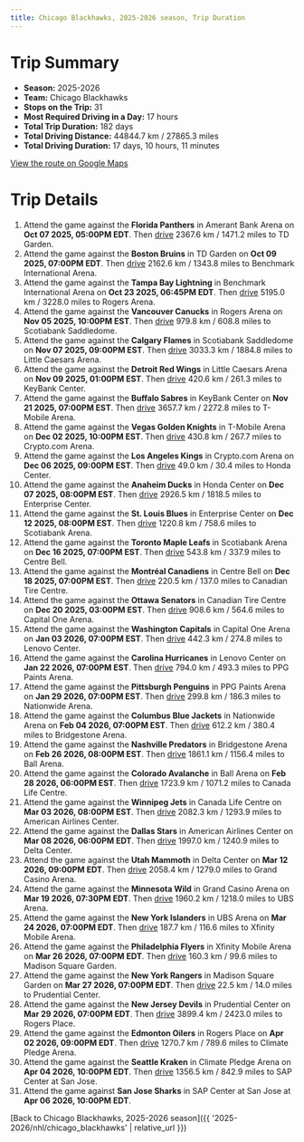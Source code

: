 ```yaml
---
title: Chicago Blackhawks, 2025-2026 season, Trip Duration
---
```


# Trip Summary
- **Season:** 2025-2026
- **Team:** Chicago Blackhawks
- **Stops on the Trip:** 31
- **Most Required Driving in a Day:** 17 hours
- **Total Trip Duration:** 182 days
- **Total Driving Distance:** 44844.7 km / 27865.3 miles
- **Total Driving Duration:** 17 days, 10 hours, 11 minutes

[View the route on Google Maps](https://www.google.com/maps/dir/Amerant+Bank+Arena+Florida/TD+Garden+Boston/Benchmark+International+Arena+Tampa+Bay/Rogers+Arena+Vancouver/Scotiabank+Saddledome+Calgary/Little+Caesars+Arena+Detroit/KeyBank+Center+Buffalo/T-Mobile+Arena+Vegas/Crypto.com+Arena+Los+Angeles/Honda+Center+Anaheim/Enterprise+Center+St.+Louis/Scotiabank+Arena+Toronto/Centre+Bell+Montréal/Canadian+Tire+Centre+Ottawa/Capital+One+Arena+Washington/Lenovo+Center+Carolina/PPG+Paints+Arena+Pittsburgh/Nationwide+Arena+Columbus/Bridgestone+Arena+Nashville/Ball+Arena+Colorado/Canada+Life+Centre+Winnipeg/American+Airlines+Center+Dallas/Delta+Center+Utah/Grand+Casino+Arena+Minnesota/UBS+Arena+New+York/Xfinity+Mobile+Arena+Philadelphia/Madison+Square+Garden+New+York/Prudential+Center+New+Jersey/Rogers+Place+Edmonton/Climate+Pledge+Arena+Seattle/SAP+Center+at+San+Jose+San+Jose)

# Trip Details
1. Attend the game against the **Florida Panthers** in Amerant Bank Arena on **Oct 07 2025, 05:00PM EDT**. Then [drive](https://www.google.com/maps/dir/Amerant+Bank+Arena+Florida/TD+Garden+Boston) 2367.6 km / 1471.2 miles to TD Garden.
2. Attend the game against the **Boston Bruins** in TD Garden on **Oct 09 2025, 07:00PM EDT**. Then [drive](https://www.google.com/maps/dir/TD+Garden+Boston/Benchmark+International+Arena+Tampa+Bay) 2162.6 km / 1343.8 miles to Benchmark International Arena.
3. Attend the game against the **Tampa Bay Lightning** in Benchmark International Arena on **Oct 23 2025, 06:45PM EDT**. Then [drive](https://www.google.com/maps/dir/Benchmark+International+Arena+Tampa+Bay/Rogers+Arena+Vancouver) 5195.0 km / 3228.0 miles to Rogers Arena.
4. Attend the game against the **Vancouver Canucks** in Rogers Arena on **Nov 05 2025, 10:00PM EST**. Then [drive](https://www.google.com/maps/dir/Rogers+Arena+Vancouver/Scotiabank+Saddledome+Calgary) 979.8 km / 608.8 miles to Scotiabank Saddledome.
5. Attend the game against the **Calgary Flames** in Scotiabank Saddledome on **Nov 07 2025, 09:00PM EST**. Then [drive](https://www.google.com/maps/dir/Scotiabank+Saddledome+Calgary/Little+Caesars+Arena+Detroit) 3033.3 km / 1884.8 miles to Little Caesars Arena.
6. Attend the game against the **Detroit Red Wings** in Little Caesars Arena on **Nov 09 2025, 01:00PM EST**. Then [drive](https://www.google.com/maps/dir/Little+Caesars+Arena+Detroit/KeyBank+Center+Buffalo) 420.6 km / 261.3 miles to KeyBank Center.
7. Attend the game against the **Buffalo Sabres** in KeyBank Center on **Nov 21 2025, 07:00PM EST**. Then [drive](https://www.google.com/maps/dir/KeyBank+Center+Buffalo/T-Mobile+Arena+Vegas) 3657.7 km / 2272.8 miles to T-Mobile Arena.
8. Attend the game against the **Vegas Golden Knights** in T-Mobile Arena on **Dec 02 2025, 10:00PM EST**. Then [drive](https://www.google.com/maps/dir/T-Mobile+Arena+Vegas/Crypto.com+Arena+Los+Angeles) 430.8 km / 267.7 miles to Crypto.com Arena.
9. Attend the game against the **Los Angeles Kings** in Crypto.com Arena on **Dec 06 2025, 09:00PM EST**. Then [drive](https://www.google.com/maps/dir/Crypto.com+Arena+Los+Angeles/Honda+Center+Anaheim) 49.0 km / 30.4 miles to Honda Center.
10. Attend the game against the **Anaheim Ducks** in Honda Center on **Dec 07 2025, 08:00PM EST**. Then [drive](https://www.google.com/maps/dir/Honda+Center+Anaheim/Enterprise+Center+St.+Louis) 2926.5 km / 1818.5 miles to Enterprise Center.
11. Attend the game against the **St. Louis Blues** in Enterprise Center on **Dec 12 2025, 08:00PM EST**. Then [drive](https://www.google.com/maps/dir/Enterprise+Center+St.+Louis/Scotiabank+Arena+Toronto) 1220.8 km / 758.6 miles to Scotiabank Arena.
12. Attend the game against the **Toronto Maple Leafs** in Scotiabank Arena on **Dec 16 2025, 07:00PM EST**. Then [drive](https://www.google.com/maps/dir/Scotiabank+Arena+Toronto/Centre+Bell+Montréal) 543.8 km / 337.9 miles to Centre Bell.
13. Attend the game against the **Montréal Canadiens** in Centre Bell on **Dec 18 2025, 07:00PM EST**. Then [drive](https://www.google.com/maps/dir/Centre+Bell+Montréal/Canadian+Tire+Centre+Ottawa) 220.5 km / 137.0 miles to Canadian Tire Centre.
14. Attend the game against the **Ottawa Senators** in Canadian Tire Centre on **Dec 20 2025, 03:00PM EST**. Then [drive](https://www.google.com/maps/dir/Canadian+Tire+Centre+Ottawa/Capital+One+Arena+Washington) 908.6 km / 564.6 miles to Capital One Arena.
15. Attend the game against the **Washington Capitals** in Capital One Arena on **Jan 03 2026, 07:00PM EST**. Then [drive](https://www.google.com/maps/dir/Capital+One+Arena+Washington/Lenovo+Center+Carolina) 442.3 km / 274.8 miles to Lenovo Center.
16. Attend the game against the **Carolina Hurricanes** in Lenovo Center on **Jan 22 2026, 07:00PM EST**. Then [drive](https://www.google.com/maps/dir/Lenovo+Center+Carolina/PPG+Paints+Arena+Pittsburgh) 794.0 km / 493.3 miles to PPG Paints Arena.
17. Attend the game against the **Pittsburgh Penguins** in PPG Paints Arena on **Jan 29 2026, 07:00PM EST**. Then [drive](https://www.google.com/maps/dir/PPG+Paints+Arena+Pittsburgh/Nationwide+Arena+Columbus) 299.8 km / 186.3 miles to Nationwide Arena.
18. Attend the game against the **Columbus Blue Jackets** in Nationwide Arena on **Feb 04 2026, 07:00PM EST**. Then [drive](https://www.google.com/maps/dir/Nationwide+Arena+Columbus/Bridgestone+Arena+Nashville) 612.2 km / 380.4 miles to Bridgestone Arena.
19. Attend the game against the **Nashville Predators** in Bridgestone Arena on **Feb 26 2026, 08:00PM EST**. Then [drive](https://www.google.com/maps/dir/Bridgestone+Arena+Nashville/Ball+Arena+Colorado) 1861.1 km / 1156.4 miles to Ball Arena.
20. Attend the game against the **Colorado Avalanche** in Ball Arena on **Feb 28 2026, 06:00PM EST**. Then [drive](https://www.google.com/maps/dir/Ball+Arena+Colorado/Canada+Life+Centre+Winnipeg) 1723.9 km / 1071.2 miles to Canada Life Centre.
21. Attend the game against the **Winnipeg Jets** in Canada Life Centre on **Mar 03 2026, 08:00PM EST**. Then [drive](https://www.google.com/maps/dir/Canada+Life+Centre+Winnipeg/American+Airlines+Center+Dallas) 2082.3 km / 1293.9 miles to American Airlines Center.
22. Attend the game against the **Dallas Stars** in American Airlines Center on **Mar 08 2026, 06:00PM EDT**. Then [drive](https://www.google.com/maps/dir/American+Airlines+Center+Dallas/Delta+Center+Utah) 1997.0 km / 1240.9 miles to Delta Center.
23. Attend the game against the **Utah Mammoth** in Delta Center on **Mar 12 2026, 09:00PM EDT**. Then [drive](https://www.google.com/maps/dir/Delta+Center+Utah/Grand+Casino+Arena+Minnesota) 2058.4 km / 1279.0 miles to Grand Casino Arena.
24. Attend the game against the **Minnesota Wild** in Grand Casino Arena on **Mar 19 2026, 07:30PM EDT**. Then [drive](https://www.google.com/maps/dir/Grand+Casino+Arena+Minnesota/UBS+Arena+New+York) 1960.2 km / 1218.0 miles to UBS Arena.
25. Attend the game against the **New York Islanders** in UBS Arena on **Mar 24 2026, 07:00PM EDT**. Then [drive](https://www.google.com/maps/dir/UBS+Arena+New+York/Xfinity+Mobile+Arena+Philadelphia) 187.7 km / 116.6 miles to Xfinity Mobile Arena.
26. Attend the game against the **Philadelphia Flyers** in Xfinity Mobile Arena on **Mar 26 2026, 07:00PM EDT**. Then [drive](https://www.google.com/maps/dir/Xfinity+Mobile+Arena+Philadelphia/Madison+Square+Garden+New+York) 160.3 km / 99.6 miles to Madison Square Garden.
27. Attend the game against the **New York Rangers** in Madison Square Garden on **Mar 27 2026, 07:00PM EDT**. Then [drive](https://www.google.com/maps/dir/Madison+Square+Garden+New+York/Prudential+Center+New+Jersey) 22.5 km / 14.0 miles to Prudential Center.
28. Attend the game against the **New Jersey Devils** in Prudential Center on **Mar 29 2026, 07:00PM EDT**. Then [drive](https://www.google.com/maps/dir/Prudential+Center+New+Jersey/Rogers+Place+Edmonton) 3899.4 km / 2423.0 miles to Rogers Place.
29. Attend the game against the **Edmonton Oilers** in Rogers Place on **Apr 02 2026, 09:00PM EDT**. Then [drive](https://www.google.com/maps/dir/Rogers+Place+Edmonton/Climate+Pledge+Arena+Seattle) 1270.7 km / 789.6 miles to Climate Pledge Arena.
30. Attend the game against the **Seattle Kraken** in Climate Pledge Arena on **Apr 04 2026, 10:00PM EDT**. Then [drive](https://www.google.com/maps/dir/Climate+Pledge+Arena+Seattle/SAP+Center+at+San+Jose+San+Jose) 1356.5 km / 842.9 miles to SAP Center at San Jose.
31. Attend the game against **San Jose Sharks** in SAP Center at San Jose at **Apr 06 2026, 10:00PM EDT**.

[Back to Chicago Blackhawks, 2025-2026 season]({{ '2025-2026/nhl/chicago_blackhawks' | relative_url }})
